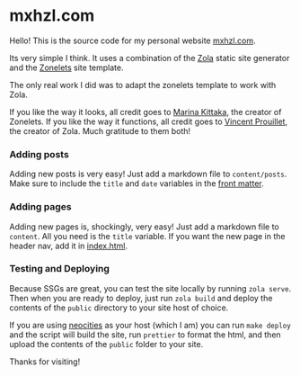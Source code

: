 # mxhzl.com

Hello! This is the source code for my personal website [mxhzl.com](https://mxhzl.com).

Its very simple I think. It uses a combination of the [Zola](https://www.getzola.org/) static site generator and the [Zonelets](https://zonelets.net/) site template.

The only real work I did was to adapt the zonelets template to work with Zola.

If you like the way it looks, all credit goes to [Marina Kittaka](https://bsky.app/profile/even-kei.bsky.social), the creator of Zonelets. If you like the way it functions, all credit goes to [Vincent Prouillet](https://www.vincentprouillet.com/), the creator of Zola. Much gratitude to them both!

### Adding posts

Adding new posts is very easy! Just add a markdown file to `content/posts`. Make sure to include the `title` and `date` variables in the [front matter](https://www.getzola.org/documentation/content/page/#front-matter).

### Adding pages

Adding new pages is, shockingly, very easy! Just add a markdown file to `content`. All you need is the `title` variable. If you want the new page in the header nav, add it in [index.html](https://git.mxhzl.com/mxhzl/mxhzl.com/src/branch/main/templates/index.html).

### Testing and Deploying

Because SSGs are great, you can test the site locally by running `zola serve`. Then when you are ready to deploy, just run `zola build` and deploy the contents of the `public` directory to your site host of choice.

If you are using [neocities](https://neocities.org) as your host (which I am) you can run `make deploy` and the script will build the site, run `prettier` to format the html, and then upload the contents of the `public` folder to your site.

Thanks for visiting!

